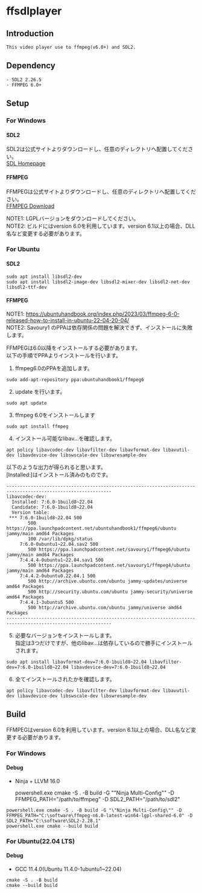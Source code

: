 
# ffsdlplayer

## Introduction

    This video player use to ffmpeg(v6.0+) and SDL2.  

## Dependency

    - SDL2 2.26.5  
    - FFMPEG 6.0+  

## Setup

### For Windows

#### SDL2

SDL2は公式サイトよりダウンロードし、任意のディレクトリへ配置してください。  
[SDL Homepage](https://www.libsdl.org/)  

#### FFMPEG

FFMPEGは公式サイトよりダウンロードし、任意のディレクトリへ配置してください。  
[FFMPEG Download](https://ffmpeg.org/download.html)  

NOTE1: LGPLバージョンをダウンロードしてください。  
NOTE2: ビルドにはversion 6.0を利用しています。version 6.1以上の場合、DLL名など変更する必要があります。  

### For Ubuntu

#### SDL2

    sudo apt install libsdl2-dev  
    sudo apt install libsdl2-image-dev libsdl2-mixer-dev libsdl2-net-dev libsdl2-ttf-dev  

#### FFMPEG

NOTE1: https://ubuntuhandbook.org/index.php/2023/03/ffmpeg-6-0-released-how-to-install-in-ubuntu-22-04-20-04/  
NOTE2: Savoury1 のPPAは依存関係の問題を解決できず、インストールに失敗します。  

FFMPEGは6.0以降をインストールする必要があります。  
以下の手順でPPAよりインストールを行います。  

1. ffmpeg6.0のPPAを追加します。  

``` shell
sudo add-apt-repository ppa:ubuntuhandbook1/ffmpeg6
```

2. update を行います。  

``` shell
sudo apt update  
```

3. ffmpeg 6.0をインストールします  

``` shell
sudo apt install ffmpeg
```

4. インストール可能なlibav...を確認します。  

``` shell
apt policy libavcodec-dev libavfilter-dev libavformat-dev libavutil-dev libavdevice-dev libswscale-dev libswresample-dev  
```

以下のような出力が得られると思います。  
[Installed:]はインストール済みのものです。  

``` text
-------------------------------------------------------------------------------------------------------------
libavcodec-dev:
  Installed: 7:6.0-1build8~22.04
  Candidate: 7:6.0-1build8~22.04
  Version table:
 *** 7:6.0-1build8~22.04 500
        500 https://ppa.launchpadcontent.net/ubuntuhandbook1/ffmpeg6/ubuntu jammy/main amd64 Packages
        100 /var/lib/dpkg/status
     7:6.0-0ubuntu1~22.04.sav2 500
        500 https://ppa.launchpadcontent.net/savoury1/ffmpeg6/ubuntu jammy/main amd64 Packages
     7:4.4.4-0ubuntu1~22.04.sav1 500
        500 https://ppa.launchpadcontent.net/savoury1/ffmpeg4/ubuntu jammy/main amd64 Packages
     7:4.4.2-0ubuntu0.22.04.1 500
        500 http://archive.ubuntu.com/ubuntu jammy-updates/universe amd64 Packages
        500 http://security.ubuntu.com/ubuntu jammy-security/universe amd64 Packages
     7:4.4.1-3ubuntu5 500
        500 http://archive.ubuntu.com/ubuntu jammy/universe amd64 Packages
-------------------------------------------------------------------------------------------------------------
```


5. 必要なバージョンをインストールします。  
   指定は3つだけですが、他のlibav...は依存しているので勝手にインストールされます。  

``` shell
sudo apt install libavformat-dev=7:6.0-1build8~22.04 libavfilter-dev=7:6.0-1build8~22.04 libavdevice-dev=7:6.0-1build8~22.04  
```

6. 全てインストールされたかを確認します。  

``` shell
apt policy libavcodec-dev libavfilter-dev libavformat-dev libavutil-dev libavdevice-dev libswscale-dev libswresample-dev  
```


## Build

FFMPEGはversion 6.0を利用しています。version 6.1以上の場合、DLL名など変更する必要があります。  

### For Windows

#### Debug

- Ninja + LLVM 16.0  

    powershell.exe cmake -S . -B build -G "\"Ninja Multi-Config"\" -D FFMPEG_PATH="/path/to/ffmpeg" -D SDL2_PATH="/path/to/sdl2"  

``` shell
powershell.exe cmake -S . -B build -G "\"Ninja Multi-Config\"" -D FFMPEG_PATH="C:\software\ffmpeg-n6.0-latest-win64-lgpl-shared-6.0" -D SDL2_PATH="C:\software\SDL2-2.28.1"  
powershell.exe cmake --build build  
```

### For Ubuntu(22.04 LTS)

#### Debug

- GCC 11.4.0(Ubuntu 11.4.0-1ubuntu1~22.04)

``` shell
cmake -S . -B build  
cmake --build build  
```


